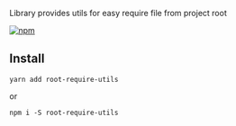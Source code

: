 
Library provides utils for easy require file from project root

[![npm](https://img.shields.io/npm/v/root-require-utils)](https://www.npmjs.com/package/root-require-utils)

## Install

``yarn add root-require-utils``

or 

```npm i -S root-require-utils```

